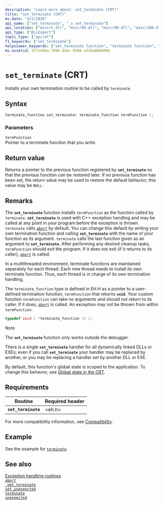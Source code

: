 ```yaml
---
description: "Learn more about: set_terminate (CRT)"
title: "set_terminate (CRT)"
ms.date: "4/2/2020"
api_name: ["set_terminate", "_o_set_terminate"]
api_location: ["msvcrt.dll", "msvcr80.dll", "msvcr90.dll", "msvcr100.dll", "msvcr100_clr0400.dll", "msvcr110.dll", "msvcr110_clr0400.dll", "msvcr120.dll", "msvcr120_clr0400.dll", "ucrtbase.dll", "api-ms-win-crt-runtime-l1-1-0.dll", "api-ms-win-crt-private-l1-1-0.dll"]
api_type: ["DLLExport"]
topic_type: ["apiref"]
f1_keywords: ["set_terminate"]
helpviewer_keywords: ["set_terminate function", "terminate function", "exception handling, termination"]
ms.assetid: 3ff1456a-7898-44bc-9266-a328a80b6006
---
```

# `set_terminate` (CRT)

Installs your own termination routine to be called by `terminate`.

## Syntax

```cpp
terminate_function set_terminate( terminate_function termFunction );
```

### Parameters

*`termFunction`*\
Pointer to a terminate function that you write.

## Return value

Returns a pointer to the previous function registered by **`set_terminate`** so that the previous function can be restored later. If no previous function has been set, the return value may be used to restore the default behavior; this value may be `NULL`.

## Remarks

The **`set_terminate`** function installs *`termFunction`* as the function called by `terminate`. **`set_terminate`** is used with C++ exception handling and may be called at any point in your program before the exception is thrown. `terminate` calls [`abort`](abort.md) by default. You can change this default by writing your own termination function and calling **`set_terminate`** with the name of your function as its argument. `terminate` calls the last function given as an argument to **`set_terminate`**. After performing any desired cleanup tasks, *`termFunction`* should exit the program. If it does not exit (if it returns to its caller), [`abort`](abort.md) is called.

In a multithreaded environment, terminate functions are maintained separately for each thread. Each new thread needs to install its own terminate function. Thus, each thread is in charge of its own termination handling.

The `terminate_function` type is defined in EH.H as a pointer to a user-defined termination function, *`termFunction`* that returns **`void`**. Your custom function *`termFunction`* can take no arguments and should not return to its caller. If it does, [`abort`](abort.md) is called. An exception may not be thrown from within *`termFunction`*.

```cpp
typedef void ( *terminate_function )( );
```

> [!NOTE]
> The **`set_terminate`** function only works outside the debugger.

There is a single **`set_terminate`** handler for all dynamically linked DLLs or EXEs; even if you call **`set_terminate`** your handler may be replaced by another, or you may be replacing a handler set by another DLL or EXE.

By default, this function's global state is scoped to the application. To change this behavior, see [Global state in the CRT](../global-state.md).

## Requirements

|Routine|Required header|
|-------------|---------------------|
|**`set_terminate`**|\<eh.h>|

For more compatibility information, see [Compatibility](../compatibility.md).

## Example

See the example for [`terminate`](terminate-crt.md).

## See also

[Exception handling routines](../exception-handling-routines.md)\
[`abort`](abort.md)\
[`_get_terminate`](get-terminate.md)\
[`set_unexpected`](set-unexpected-crt.md)\
[`terminate`](terminate-crt.md)\
[`unexpected`](unexpected-crt.md)
